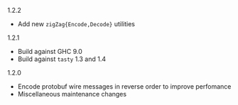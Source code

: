 1.2.2
  - Add new `zigZag{Encode,Decode}` utilities

1.2.1
  - Build against GHC 9.0
  - Build against `tasty` 1.3 and 1.4

1.2.0
  - Encode protobuf wire messages in reverse order to improve perfomance
  - Miscellaneous maintenance changes

